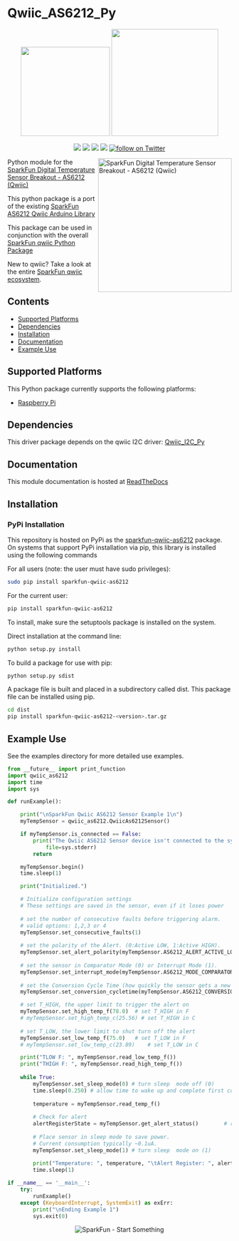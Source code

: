 Qwiic_AS6212_Py
===============

<p align="center">
   <img src="https://cdn.sparkfun.com/assets/custom_pages/2/7/2/qwiic-logo-registered.jpg"  width=200>  
   <img src="https://www.python.org/static/community_logos/python-logo-master-v3-TM.png"  width=240>   
</p>
<p align="center">
	<a href="https://pypi.org/project/sparkfun-qwiic-as6212/" alt="Package">
		<img src="https://img.shields.io/pypi/pyversions/sparkfun-qwiic-as6212.svg" /></a>
	<a href="https://github.com/sparkfun/Qwiic_AS6212_Py/issues" alt="Issues">
		<img src="https://img.shields.io/github/issues/sparkfun/Qwiic_AS6212_Py.svg" /></a>
	<a href="https://qwiic-as6212-py.readthedocs.io/en/latest/?" alt="Documentation">
		<img src="https://readthedocs.org/projects/qwiic-as6212-py/badge/?version=latest&style=flat" /></a>
	<a href="https://github.com/sparkfun/Qwiic_AS6212_Py/blob/master/LICENSE" alt="License">
		<img src="https://img.shields.io/badge/license-MIT-blue.svg" /></a>
	<a href="https://twitter.com/intent/follow?screen_name=sparkfun">
        	<img src="https://img.shields.io/twitter/follow/sparkfun.svg?style=social&logo=twitter"
           	 alt="follow on Twitter"></a>

</p>

<img src="https://cdn.sparkfun.com//assets/parts/1/7/9/7/0/18521-SparkFun_Digital_Temperature_Sensor_Breakout_-_AS6212__Qwiic_-01.jpg"  align="right" width=300 alt="SparkFun Digital Temperature Sensor Breakout - AS6212 (Qwiic)">

Python module for the [SparkFun Digital Temperature Sensor Breakout - AS6212 (Qwiic)](https://www.sparkfun.com/products/18521)

This python package is a port of the existing [SparkFun AS6212 Qwiic Arduino Library](https://github.com/sparkfun/SparkFun_AS6212_Qwiic_Arduino_Library)

This package can be used in conjunction with the overall [SparkFun qwiic Python Package](https://github.com/sparkfun/Qwiic_Py)

New to qwiic? Take a look at the entire [SparkFun qwiic ecosystem](https://www.sparkfun.com/qwiic).

## Contents

* [Supported Platforms](#supported-platforms)
* [Dependencies](#dependencies)
* [Installation](#installation)
* [Documentation](#documentation)
* [Example Use](#example-use)

Supported Platforms
--------------------
This Python package currently supports the following platforms:
* [Raspberry Pi](https://www.sparkfun.com/search/results?term=raspberry+pi)

Dependencies
--------------
This driver package depends on the qwiic I2C driver:
[Qwiic_I2C_Py](https://github.com/sparkfun/Qwiic_I2C_Py)

Documentation
-------------
This module documentation is hosted at [ReadTheDocs](https://qwiic-as6212-py.readthedocs.io/en/latest/?)

Installation
---------------
### PyPi Installation

This repository is hosted on PyPi as the [sparkfun-qwiic-as6212](https://pypi.org/project/sparkfun-qwiic-as6212/) package. On systems that support PyPi installation via pip, this library is installed using the following commands

For all users (note: the user must have sudo privileges):
```sh
sudo pip install sparkfun-qwiic-as6212
```
For the current user:

```sh
pip install sparkfun-qwiic-as6212
```
To install, make sure the setuptools package is installed on the system.

Direct installation at the command line:
```sh
python setup.py install
```

To build a package for use with pip:
```sh
python setup.py sdist
 ```
A package file is built and placed in a subdirectory called dist. This package file can be installed using pip.
```sh
cd dist
pip install sparkfun-qwiic-as6212-<version>.tar.gz
```

Example Use
 -------------
See the examples directory for more detailed use examples.

```python
from __future__ import print_function
import qwiic_as6212
import time
import sys

def runExample():

	print("\nSparkFun Qwiic AS6212 Sensor Example 1\n")
	myTempSensor = qwiic_as6212.QwiicAs6212Sensor()

	if myTempSensor.is_connected == False:
		print("The Qwiic AS6212 Sensor device isn't connected to the system. Please check your connection", \
			file=sys.stderr)
		return

	myTempSensor.begin()
	time.sleep(1)

	print("Initialized.")

	# Initialize configuration settings
	# These settings are saved in the sensor, even if it loses power
  
	# set the number of consecutive faults before triggering alarm.
	# valid options: 1,2,3 or 4
	myTempSensor.set_consecutive_faults(1)
  
	# set the polarity of the Alert. (0:Active LOW, 1:Active HIGH).
	myTempSensor.set_alert_polarity(myTempSensor.AS6212_ALERT_ACTIVE_LOW)
  
	# set the sensor in Comparator Mode (0) or Interrupt Mode (1).
	myTempSensor.set_interrupt_mode(myTempSensor.AS6212_MODE_COMPARATOR)
  
	# set the Conversion Cycle Time (how quickly the sensor gets a new reading)
	myTempSensor.set_conversion_cycletime(myTempSensor.AS6212_CONVERSION_CYCLE_TIME_250MS)

	# set T_HIGH, the upper limit to trigger the alert on
	myTempSensor.set_high_temp_f(78.0)  # set T_HIGH in F
	# myTempSensor.set_high_temp_c(25.56) # set T_HIGH in C
  
	# set T_LOW, the lower limit to shut turn off the alert
	myTempSensor.set_low_temp_f(75.0)	# set T_LOW in F
	# myTempSensor.set_low_temp_c(23.89)	# set T_LOW in C

	print("TLOW F: ", myTempSensor.read_low_temp_f())
	print("THIGH F: ", myTempSensor.read_high_temp_f())
		
	while True:
		myTempSensor.set_sleep_mode(0) # turn sleep  mode off (0)
		time.sleep(0.250) # allow time to wake up and complete first conversion
		
		temperature = myTempSensor.read_temp_f()
		
		# Check for alert
		alertRegisterState = myTempSensor.get_alert_status()		# read the Alert from register
		
		# Place sensor in sleep mode to save power.
		# Current consumption typically ~0.1uA.
		myTempSensor.set_sleep_mode(1) # turn sleep  mode on (1)
		
		print("Temperature: ", temperature, "\tAlert Register: ", alertRegisterState)
		time.sleep(1)

if __name__ == '__main__':
	try:
		runExample()
	except (KeyboardInterrupt, SystemExit) as exErr:
		print("\nEnding Example 1")
		sys.exit(0)
```
<p align="center">
<img src="https://cdn.sparkfun.com/assets/custom_pages/3/3/4/dark-logo-red-flame.png" alt="SparkFun - Start Something">
</p>

